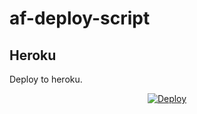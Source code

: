 # af-deploy-script

<!-- ## Railway

[![Deploy on Railway](https://railway.app/button.svg)](https://railway.app/new/template?template=)
<br> -->

## Heroku

Deploy to heroku.
<p align="center">
<a href="https://heroku.com/deploy?template=https://github.com/Jeevasangu/af-deploy-script">
  <img src="https://www.herokucdn.com/deploy/button.svg" alt="Deploy">
</a>
</p>

